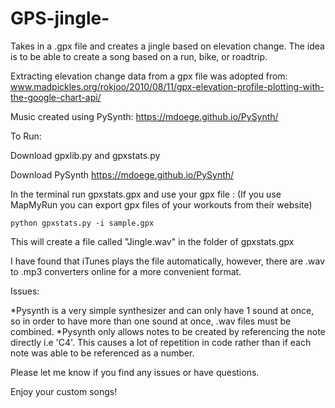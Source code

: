 # GPS-jingle-

Takes in a .gpx file and creates a jingle based on elevation change. The idea is to be able to create a song based on a run, bike, or roadtrip.

Extracting elevation change data from a gpx file was adopted from: www.madpickles.org/rokjoo/2010/08/11/gpx-elevation-profile-plotting-with-the-google-chart-api/

Music created using PySynth: https://mdoege.github.io/PySynth/

To Run:

  Download gpxlib.py and gpxstats.py

  Download PySynth https://mdoege.github.io/PySynth/

In the terminal run gpxstats.gpx and use your gpx file : 
(If you use MapMyRun you can export gpx files of your workouts from their website)

    python gpxstats.py -i sample.gpx

   This will create a file called "Jingle.wav" in the folder of gpxstats.gpx

I have found that iTunes plays the file automatically, however, there are .wav to .mp3 converters online for a more convenient format. 

Issues:
  
  *Pysynth is a very simple synthesizer and can only have 1 sound at once, so in order to have more than one sound at once, .wav files must be combined.
  *Pysynth only allows notes to be created by referencing the note directly i.e 'C4'. This causes a lot of repetition in code rather than if each note was able to be referenced as a number.
  
 Please let me know if you find any issues or have questions.


Enjoy your custom songs! 





